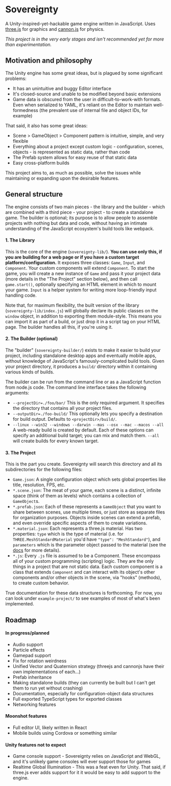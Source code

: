 
# Sovereignty
A Unity-inspired-yet-hackable game engine written in JavaScript. Uses [three.js](https://github.com/mrdoob/three.js/) for graphics and [cannon.js](https://github.com/schteppe/cannon.js) for physics.

*This project is in the very early stages and isn't recommended yet for more than experimentation.*

## Motivation and philosophy
The Unity engine has some great ideas, but is plagued by some significant problems:
- It has an unintuitive and buggy Editor interface
- It's closed-source and unable to be modified beyond basic extensions
- Game data is obscured from the user in difficult-to-work-with formats. Even when serialized to YAML, it's reliant on the Editor to maintain well-formedness (the prevalent use of internal file and object IDs, for example)

That said, it also has some great ideas:
- Scene > GameObject > Component pattern is intuitive, simple, and very flexible
- Everything about a project except custom logic - configuration, scenes, objects - is represented as static data, rather than code
- The Prefab system allows for easy reuse of that static data
- Easy cross-platform builds

This project aims to, as much as possible, solve the issues while maintaining or expanding upon the desirable features.

## General structure
The engine consists of two main pieces - the library and the builder - which are combined with a third piece - your project - to create a standalone game. The builder is optional; its purpose is to allow people to assemble projects with nothing but data and code, without having an intimate understanding of the JavaScript ecosystem's build tools like webpack.

#### 1. The Library
This is the core of the engine (`sovereignty-lib/`). **You can use only this, if you are building for a web page or if you have a custom target platform/configuration.** It exposes three classes: `Game`, `Input`, and `Component`. Your custom components will extend `Component`. To start the game, you will create a new instance of `Game` and pass it your project data (more details in the "The Project" section below), and then call `game.start()`, optionally specifying an HTML element in which to mount your game. `Input` is a helper system for writing more loop-friendly input handling code.

Note that, for maximum flexibility, the built version of the library (`sovereignty-lib/index.js`) will globally declare its public classes on the `window` object, in addition to exporting them module-style. This means you can import it as part of a build, or just drop it in a script tag on your HTML page. The builder handles all this, if you're using it.

#### 2. The Builder (optional)
The "builder" (`sovereignty-builder/`) exists to make it easier to build your project, including standalone desktop apps and eventually mobile apps, without knowledge of JavaScript's famously-complicated build tools. Given your project directory, it produces a `build/` directory within it containing various kinds of builds.

The builder can be run from the command line or as a JavaScript function from node.js code. The command line interface takes the following arguments:

- `--projectDir=./foo/bar/` This is the only required argument. It specifies the directory that contains all your project files.
- `--outputDir=./foo-build/` This optionally lets you specify a destination for build output. Defaults to `<projectDir>/build/`.
- `--linux --win32 --windows --darwin --mas --osx --mac --macos --all` A web-ready build is created by default. Each of these options can specify an additional build target; you can mix and match them. `--all` will create builds for every known target.

#### 3. The Project
This is the part you create. Sovereignty will search this directory and all its subdirectories for the following files:

- `Game.json`: A single configuration object which sets global properties like title, resolution, FPS, etc.
- `*.scene.json`: The meat of your game, each scene is a distinct, infinite space (think of them as levels) which contains a collection of `GameObject`s.
- `*.prefab.json`: Each of these represents a `GameObject` that you want to share between scenes, use multiple times, or just store as separate files for organization purposes. Objects inside scenes can extend a prefab, and even override specific aspects of them to create variations.
- `*.material.json`: Each represents a three.js material. Has two properties: `type` which is the type of material (i.e. for `THREE.MeshStandardMaterial` you'd have `"type": "MeshStandard"`), and `parameters` which is the parameter object passed to the material (see the [docs](https://threejs.org/docs/#api/materials/Material) for more details).
- `*.js`: Every `.js` file is assumed to be a Component. These encompass all of your custom programming (scripting) logic. They are the only things in a project that are not static data. Each custom component is a class that extends `Component` and can interact with its object's other components and/or other objects in the scene, via "hooks" (methods), to create custom behavior.

True documentation for these data structures is forthcoming. For now, you can look under `example-project/` to see examples of most of what's been implemented.

## Roadmap
#### In progress/planned
- Audio support
- Particle effects
- Gamepad support
- Fix for rotation weirdness
- Unified Vector and Quaternion strategy (threejs and cannonjs have their own implementations of each...)
- Prefab inheritance
- Making standalone builds (they can currently be built but I can't get them to run yet without crashing)
- Documentation, especially for configuration-object data structures
- Full exported TypeScript types for exported classes
- Networking features

#### Moonshot features
- Full editor UI, likely written in React
- Mobile builds using Cordova or something similar

#### Unity features not to expect
- Game console support - Sovereignty relies on JavaScript and WebGL, and it's unlikely game consoles will ever support those for games
- Realtime Global Illumination - This was a feat even for Unity. That said, if three.js ever adds support for it it would be easy to add support to the engine.

